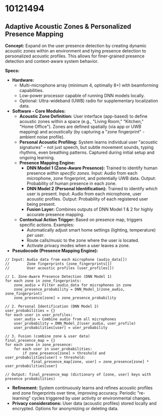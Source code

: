 # 10121494

## Adaptive Acoustic Zones & Personalized Presence Mapping

**Concept:** Expand on the user presence detection by creating dynamic acoustic zones within an environment and tying presence detection to personalized acoustic profiles. This allows for finer-grained presence detection and context-aware system behavior.

**Specs:**

*   **Hardware:**
    *   Multi-microphone array (minimum 4, optimally 8+) with beamforming capabilities.
    *   Low-power processor capable of running DNN models locally.
    *   Optional: Ultra-wideband (UWB) radio for supplementary localization data.
*   **Software - Core Modules:**
    *   **Acoustic Zone Definition:**  User interface (app-based) to define acoustic zones within a space (e.g., "Living Room," "Kitchen," "Home Office").  Zones are defined spatially (via app or UWB mapping) and acoustically (by capturing a "zone fingerprint" - ambient noise profile).
    *   **Personal Acoustic Profiling:**  System learns individual user "acoustic signatures" –  not just speech, but subtle movement sounds, typing rhythms, even breathing patterns.  Captured during initial setup and ongoing learning.
    *   **Presence Mapping Engine:**
        *   **DNN Model 1 (Zone-Aware Presence):** Trained to identify human presence *within specific zones*. Input: Audio from each microphone, zone fingerprint, and potentially UWB data. Output: Probability of human presence in each zone.
        *   **DNN Model 2 (Personal Identification):** Trained to identify *which* user is present. Input: Audio from each microphone, user acoustic profiles. Output: Probability of each registered user being present.
        *   **Fusion Layer:** Combines outputs of DNN Model 1 & 2 for highly accurate presence mapping.
    *   **Contextual Action Trigger:** Based on presence map, triggers specific actions. Examples:
        *   Automatically adjust smart home settings (lighting, temperature) *per user*.
        *   Route calls/music to the zone where the user is located.
        *   Activate privacy modes when a user leaves a zone.
*   **Pseudocode (Presence Mapping Engine):**

```
// Input: Audio data from each microphone (audio_data[])
//        Zone fingerprints (zone_fingerprints[])
//        User acoustic profiles (user_profiles[])

// 1. Zone-Aware Presence Detection (DNN Model 1)
for each zone in zone_fingerprints:
    zone_audio = Filter audio_data for microphones in zone
    zone_presence_probability = DNN_Model_1(zone_audio, zone_fingerprint)
    zone_presence[zone] = zone_presence_probability

// 2. Personal Identification (DNN Model 2)
user_probabilities = {}
for each user in user_profiles:
    user_audio = Combine audio from all microphones
    user_probability = DNN_Model_2(user_audio, user_profile)
    user_probabilities[user] = user_probability

// 3. Fusion (combine zone & user data)
final_presence_map = {}
for each zone in zone_presence:
    for each user in user_probabilities:
        if zone_presence[zone] > threshold and user_probabilities[user] > threshold:
            final_presence_map[zone, user] = zone_presence[zone] * user_probabilities[user]

// Output: final_presence_map (dictionary of [zone, user] keys with presence probabilities)
```

*   **Refinement:** System continuously learns and refines acoustic profiles and zone fingerprints over time, improving accuracy.  Periodic "re-learning" cycles triggered by user activity or environmental changes.
*   **Privacy considerations:**  User data (acoustic profiles) stored locally and encrypted. Options for anonymizing or deleting data.
